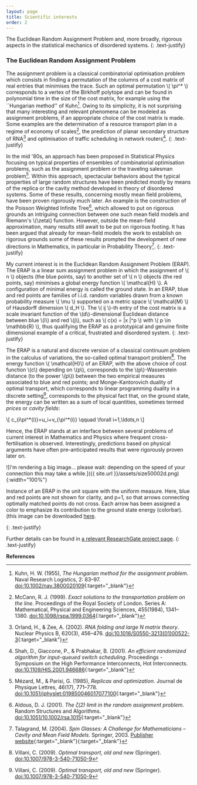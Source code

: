 ```yaml
---
layout: page
title: Scientific interests
order: 2
---
```




The Euclidean Random Assignment Problem and, more broadly, rigorous aspects in the statistical mechanics of disordered systems.
{: .text-justify}

### The Euclidean Random Assignment Problem

The assignment problem is a classical combinatorial optimisation problem which consists in finding a permutation of the columns of a cost matrix of real entries that minimises the trace.  Such an optimal permutation \\( \pi^\* \\) corresponds to a vertex of the Birkhoff polytope and can be found in polynomial time in the size of the cost matrix, for example using the ``Hungarian method'' of Kuhn[^1]. Owing to its simplicity, it is not surprising that many interesting and relevant phenomena can be modeled as assignment problems, if an appropriate choice of the cost matrix is made. Some examples are the determination of a resource transport plan in a regime of economy of scales[^2], the prediction of planar secondary structure of RNA[^3] and optimisation of traffic scheduling in network routers[^4].
{: .text-justify}

In the mid '80s, an approach has been proposed in Statistical Physics focusing on typical properties of ensembles of combinatorial optimisation problems, such as the assignment problem or the traveling salesman problem[^5]. Within this approach, spectacular behaviors about the typical properties of large random structures have been predicted mostly by means of the replica or the cavity method developed in theory of disordered systems. Some of these results, concerning mostly mean field problems, have been proven rigorously much later. An example is the construction of the Poisson Weighted Infinite Tree[^6], which allowed to put on rigorous grounds an intriguing connection between one such mean field models and Riemann's \\(\zeta\\) function. However, outside the mean-field approximation, many results still await to be put on rigorous footing. It has been argued that already for mean-field models the work to establish on rigorous grounds some of these results prompted the development of new directions in Mathematics, in particular in Probability Theory[^7].
{: .text-justify}


My current interest is in the Euclidean Random Assignment Problem (ERAP). The ERAP is a linear sum assignment problem in which the assignment of \\( n \\) objects (the blue points, say) to another set of \\( n \\) objects (the red points, say) minimises a global energy function \\( \mathcal{H} \\). A configuration of minimal energy is called the ground state. In an ERAP, blue and red points are families of i.i.d. random variables drawn from a known probability measure \\( \mu \\) supported on a metric space \\( \mathcal{M} \\) of Hausdorff dimension \\( d_H \\). The \\( ij \\)-th entry of the cost matrix is a scale invariant function of the \\(d\\)-dimensional Euclidean distance between blue \\(i\\) and red \\(j\\), such as \\( c(x) = \|x \|^p \\) with \\( p \in \mathbb{R} \\), thus qualifying the ERAP as a prototypical and genuine finite dimensional example of a critical, frustrated and disordered system.
{: .text-justify}

The ERAP is a natural and discrete version of a classical continuum problem in the calculus of variations, the so-called optimal transport problem[^8]. The energy function \\( \mathcal{H}\\) of an ERAP, with the above choice of cost function \\(c\\) depending on \\(p\\), corresponds to the \\(p\\)-Wasserstein distance (to the power \\(p\\)) between the two empirical measures associated to blue and red points; and Monge-Kantorovich duality of optimal transport, which corresponds to linear programming duality in a discrete setting[^8], corresponds to the physical fact that, on the ground state, the energy can be written as a sum of local quantities, sometimes termed _prices_ or _cavity fields_:

\\[ c_{i\pi^\*(i)}=u_i+v_{\pi^\*(i)} \qquad \forall i=1,\ldots,n \\]

Hence, the ERAP stands at an interface between several problems of current interest in Mathematics and Physics where frequent cross-fertilisation is observed. Interestingly, predictions based on physical arguments have often pre-anticipated results that were rigorously proven later on.



<div class="tf2d" markdown="block">

![I'm rendering a big image... please wait: depending on the speed of your connection this may take a while.]({{ site.url }}/assets/size50002d.png){:width="100%"}

</div>

<p class="message"><i class="fa fa-info-circle fa-fw" aria-hidden="true"></i>Instance of an ERAP in the unit square with the uniform measure. Here, blue and red points are not shown for clarity, and p=1, so that arrows connecting optimally matched points do not cross. Each arrow has been assigned a color to emphasize its contribution to the ground state energy (colorbar). (this image can be downloaded <a href="assets/size50002d.png" target="_blank">here</a>. </p>
{: .text-justify}
<br/>

Further details can be found in [a relevant ResearchGate project page](https://www.researchgate.net/project/Bipartite-matching-relationship-between-random-and-Euclidean-graphs).
{: .text-justify}


**References**

[^1]:
    Kuhn, H. W. (1955), _The Hungarian method for the assignment problem_. Naval Research Logistics, 2: 83–97. [doi:10.1002/nav.3800020109](http://onlinelibrary.wiley.com/doi/10.1002/nav.3800020109/abstract){:target="_blank"}

[^2]:
    McCann, R. J. (1999). _Exact solutions to the transportation problem on the line_. Proceedings of the Royal Society of London. Series A: Mathematical, Physical and Engineering Sciences, 455(1984), 1341–1380. [doi:10.1098/rspa.1999.0364](https://doi.org/10.1098/rspa.1999.0364){:target="_blank"}

[^3]:
    Orland, H., & Zee, A. (2002). _RNA folding and large N matrix theory_. Nuclear Physics B, 620(3), 456–476. [doi:10.1016/S0550-3213(01)00522-3](https://doi.org/10.1016/S0550-3213(01)00522-3){:target="_blank"}

[^4]:
    Shah, D., Giaccone, P., & Prabhakar, B. (2001). _An efficient randomized algorithm for input-queued switch scheduling_. Proceedings - Symposium on the High Performance Interconnects, Hot Interconnects.
  [doi:10.1109/HIS.2001.946686](https://doi.org/10.1109/HIS.2001.946686){:target="_blank"}

[^5]:
    Mézard, M., & Parisi, G. (1985), _Replicas and optimization_. Journal de Physique Lettres, 46(17), 771–778. [doi:10.1051/jphyslet:019850046017077100](http://jphyslet.journaldephysique.org/en/articles/jphyslet/abs/1985/17/jphyslet_1985__46_17_771_0/jphyslet_1985__46_17_771_0.html){:target="_blank"}

[^6]:
    Aldous, D. J. (2001). _The ζ(2) limit in the random assignment problem_. Random Structures and Algorithms. [doi:10.1051/10.1002/rsa.1015](https://doi.org/10.1002/rsa.1015){:target="_blank"}


[^7]:
    Talagrand, M. (2004). _Spin Glasses: A Challenge for Mathematicians – Cavity and Mean Field Models_. Springer, 2003.
    [Publisher website](https://www.springer.com/gp/book/9783540003564){:target="_blank"}{:target="_blank"}

[^8]:
    Villani, C. (2009). _Optimal transport, old and new_ (Springer). [doi:10.1007/978-3-540-71050-9](https://doi.org/10.1007/978-3-540-71050-9)
